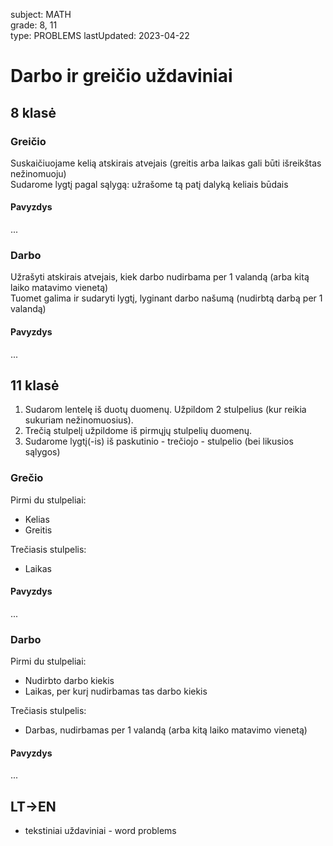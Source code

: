 subject: MATH  
grade: 8, 11  
type: PROBLEMS
lastUpdated: 2023-04-22

# Darbo ir greičio uždaviniai

## 8 klasė

### Greičio

Suskaičiuojame kelią atskirais atvejais (greitis arba laikas gali būti išreikštas nežinomuoju)  
Sudarome lygtį pagal sąlygą: užrašome tą patį dalyką keliais būdais

#### Pavyzdys

...

### Darbo

Užrašyti atskirais atvejais, kiek darbo nudirbama per 1 valandą (arba kitą laiko matavimo vienetą)  
Tuomet galima ir sudaryti lygtį, lyginant darbo našumą (nudirbtą darbą per 1 valandą)

#### Pavyzdys

...

## 11 klasė

1. Sudarom lentelę iš duotų duomenų. Užpildom 2 stulpelius (kur reikia sukuriam nežinomuosius).
2. Trečią stulpelį užpildome iš pirmųjų stulpelių duomenų.
3. Sudarome lygtį(-is) iš paskutinio - trečiojo - stulpelio (bei likusios sąlygos)

### Grečio

Pirmi du stulpeliai:

- Kelias
- Greitis

Trečiasis stulpelis:

- Laikas

#### Pavyzdys

...

### Darbo

Pirmi du stulpeliai:

- Nudirbto darbo kiekis
- Laikas, per kurį nudirbamas tas darbo kiekis

Trečiasis stulpelis:

- Darbas, nudirbamas per 1 valandą (arba kitą laiko matavimo vienetą)

#### Pavyzdys

...

## LT->EN

- tekstiniai uždaviniai - word problems
